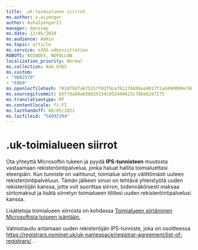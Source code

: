 ```yaml
---
title: .uk-toimialueen siirrot
ms.author: v-aiyengar
author: AshaIyengar21
manager: dansimp
ms.date: 12/05/2020
ms.audience: Admin
ms.topic: article
ms.service: o365-administration
ROBOTS: NOINDEX, NOFOLLOW
localization_priority: Normal
ms.collection: Adm_O365
ms.custom:
- "9002570"
- "6969"
ms.openlocfilehash: 782d79d7a67515ff02f9cef61176b9bea9017f1ad490090e748a10005c3c8bf3
ms.sourcegitcommit: b5f7da89a650d2915dc652449623c78be6247175
ms.translationtype: MT
ms.contentlocale: fi-FI
ms.lasthandoff: 08/05/2021
ms.locfileid: "54092294"
---
```

# <a name="uk-domain-transfers"></a>.uk-toimialueen siirrot

Ota yhteyttä Microsoftin tukeen ja pyydä **IPS-tunnisteen** muutosta vastaamaan rekisteröintipalvelua, jonka haluat hallita toimialuettasi eteenpäin. Kun tunniste on vaihtunut, toimialue siirtyy välittömästi uuteen rekisteröintipalveluun. Tämän jälkeen sinun on tehtävä yhteistyötä uuden rekisteröijän kanssa, jotta voit suorittaa siirron, todennäköisesti maksaa siirtomaksut ja lisätä siirretyn toimialueen tilillesi uuden rekisteröintipalvelusi kanssa.

Lisätietoja toimialueen siirrosta on kohdassa [Toimialueen siirtäminen Microsoftista toiseen isäntään.](https://docs.microsoft.com/microsoft-365/admin/get-help-with-domains/transfer-a-domain-from-microsoft-to-another-host?view=o365-worldwide)

Valmistaudu antamaan uuden rekisteröijän IPS-tunniste, joka on osoitteessa https://registrars.nominet.uk/uk-namespace/registrar-agreement/list-of-registrars/ .
